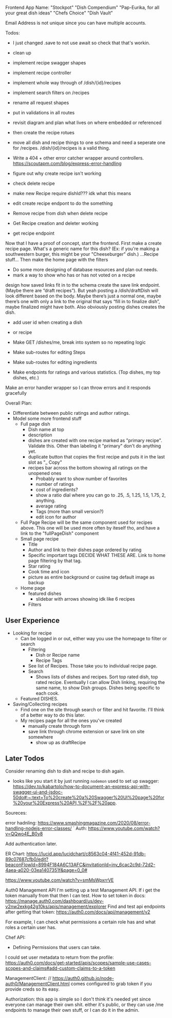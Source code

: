 
Frontend App Name:
"Stockpot"
"Dish Compendium"
"Pap-Eurika, for all your great dish ideas"
"Chefs Choice"
"Dish Vault"

Email Address is not unique since you can have multiple accounts.


Todos:
- I just changed .save to not use await so check that that's workin.
- clean up
- implement recipe swagger shapes
- implement recipe controller
- implement whole way through of /dish/{id}/recipes
- implement search filters on /recipes
- rename all request shapes
- put in validations in all routes
- revisit diagram and plan what lives on where embedded or referenced
- then create the recipe rotues
- move all dish and recipe things to one schema and need a seperate one for /recipes.
/dish/{id}/recipes is a valid thing. 

- Write a 404 + other error catcher wrapper around controllers. https://scoutapm.com/blog/express-error-handling

- figure out why create recipe isn't working
- check delete recipe
- make new Recipe require dishId??? idk what this means
- edit create recipe endpont to do the something
- Remove recipe from dish when delete recipe
- Get Recipe creation and deleter working
- get recipe endpoint

Now that I have a proof of concept, start the frontend.
First make a create recipe page.
  What's a generic name for this dish? (Ex: if you're making a southwestern burger, this might be your "Cheeseburger" dish.)
  ...Recipe stuff...
Then make the home page with the filters

- Do some more designing of database resources and plan out needs.
- mark a way to show who has or has not voted on a recipe

design how saved links fit in to the schema
create the save link endpoint. (Maybe there are “draft recipes”).  But yeah posting a /dish/draftDish will look different based on the body. Maybe there’s just a normal one, maybe there’s one with only a link to the original that says “fill in to finalize dish”, maybe finalized might have both. Also obviously posting dishes creates the dish.

- add user id when creating a dish 
- or recipe
- Make GET /dishes/me, break into system so no repeating logic


- Make sub-routes for editing Steps
- Make sub-routes for editing ingredients
- Make endpoints for ratings and various statistics. (Top dishes, my top dishes, etc.)

Make an error handler wrapper so I can throw errors and it responds gracefully

Overall Plan:
  - Differentiate between public ratings and author ratings.
  - Model some more frontend stuff
    - Full page dish
      - Dish name at top
      - description
      - dishes are created with one recipe marked as "primary recipe". Validate this. Other than labeling it "primary" don't do anything yet.
      - duplicate button that copies the first recipe and puts it in the last slot as "_ Copy"
      - recipes bar across the bottom showing all ratings on the unopened ones
        - Probably want to show number of favorites
        - number of ratings
        - cost of ingredients?
        - show a ratio dial where you can go to .25, .5, 1.25, 1.5, 1.75, 2, anything.
        - average rating
        - Tags (more than small version?)
        - edit icon for author
    - Full Page Recipe will be the same component used for recipes above. This one will be used more often by iteself tho, and have a link to the "fullPageDish" component
    - Small page recipe
      - Title
      - Author and link to their dishes page ordered by rating
      - Specific important tags DECIDE WHAT THESE ARE. Link to home page filtering by that tag.
      - Star rating
      - Cook time and icon
      - picture as entire background or cusine tag default image as backup
    - Home page
      - featured dishes
        - slidebar with arrows showing idk like 6 recipes
      - Filters

## User Experience 
- Looking for recipe
  - Can be logged in or out, either way you use the homepage to filter or search
    - Filtering
      - Dish or Recipe name
      - Recipe Tags
    - See list of Recipes. Those take you to individual recipe page.
    - Search
      - Shows lists of dishes and recipes. Sort top rated dish, top rated recipe. Eventually I can allow Dish linking, requiring the same name, to show Dish groups. Dishes being specific to each cook.
  - Featured DISHES.
- Saving/Collecting recipes
  - Find one on the site through search or filter and hit favorite. I'll think of a better way to do this later.
  - My recipes page for all the ones you've created
    - manually create through form
    - save link through chrome extension or save link on site somewhere
      - show up as draftRecipe


## Later Todos
Consider renaming dish to dish and recipe to dish again. 




- looks like you start it by just running `nodemon`
used to set up swagger: https://dev.to/kabartolo/how-to-document-an-express-api-with-swagger-ui-and-jsdoc-50do#:~:text=To%20create%20a%20Swagger%20UI%20page%20for%20your%20Express%20API,%2F%2F%20app.






Soureces:

error hadnling:
https://www.smashingmagazine.com/2020/08/error-handling-nodejs-error-classes/
`
Auth: https://www.youtube.com/watch?v=QQwo4E_B0y8



Add authentication later.

ER Chart:
https://lucid.app/lucidchart/c8563c04-4f41-452d-91db-89c07687cfb0/edit?beaconFlowId=8994F184A6C13AFC&invitationId=inv_6cac2c9d-72d2-4aea-a020-03ea1407351f&page=0_0#



https://www.youtube.com/watch?v=smMsWpxrrVE





Auth0 Management API
I'm setting up a test Management API. If i get the token manually from that then I can test.
How to set token in docs:
https://manage.auth0.com/dashboard/us/dev-v2nw2exkg42g10ks/apis/management/explorer
Find and test api endpoints after getting that token:
https://auth0.com/docs/api/management/v2

For example, I can check what permissions a certain role has and what roles a certain user has.

Chef API:
- Defining Permissions that users can take.



I could set user metadata to return from the profile: https://auth0.com/docs/get-started/apis/scopes/sample-use-cases-scopes-and-claims#add-custom-claims-to-a-token


ManagementClient: // https://auth0.github.io/node-auth0/ManagementClient.html
comes configured to grab token if you provide creds so its easy.


Authorization: this app is simple so I don't think it's needed yet since everyone can manage their own shit.
either it's public, or they can use /me endpoints to manage their own stuff, or I can do it in the admin.